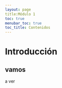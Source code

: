 ```yaml
---
layout: page
title:Módulo 1
toc: true
menubar_toc: true
toc_title: Contenidos
---
```


# Introducción

## vamos 

 a ver

